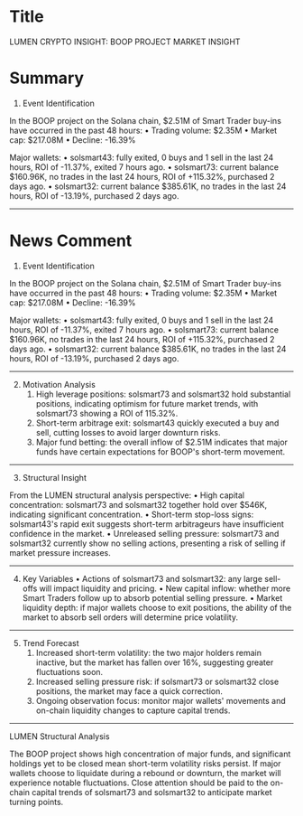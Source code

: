 # Title
LUMEN CRYPTO INSIGHT: BOOP PROJECT MARKET INSIGHT

# Summary
1. Event Identification

In the BOOP project on the Solana chain, $2.51M of Smart Trader buy-ins have occurred in the past 48 hours:
   • Trading volume: $2.35M
   • Market cap: $217.08M
   • Decline: -16.39%

Major wallets:
   • solsmart43: fully exited, 0 buys and 1 sell in the last 24 hours, ROI of -11.37%, exited 7 hours ago.
   • solsmart73: current balance $160.96K, no trades in the last 24 hours, ROI of +115.32%, purchased 2 days ago.
   • solsmart32: current balance $385.61K, no trades in the last 24 hours, ROI of -13.19%, purchased 2 days ago.

---

# News Comment
1. Event Identification

In the BOOP project on the Solana chain, $2.51M of Smart Trader buy-ins have occurred in the past 48 hours:
   • Trading volume: $2.35M
   • Market cap: $217.08M
   • Decline: -16.39%

Major wallets:
   • solsmart43: fully exited, 0 buys and 1 sell in the last 24 hours, ROI of -11.37%, exited 7 hours ago.
   • solsmart73: current balance $160.96K, no trades in the last 24 hours, ROI of +115.32%, purchased 2 days ago.
   • solsmart32: current balance $385.61K, no trades in the last 24 hours, ROI of -13.19%, purchased 2 days ago.

---

2. Motivation Analysis
   1. High leverage positions: solsmart73 and solsmart32 hold substantial positions, indicating optimism for future market trends, with solsmart73 showing a ROI of 115.32%.
   2. Short-term arbitrage exit: solsmart43 quickly executed a buy and sell, cutting losses to avoid larger downturn risks.
   3. Major fund betting: the overall inflow of $2.51M indicates that major funds have certain expectations for BOOP's short-term movement.

---

3. Structural Insight

From the LUMEN structural analysis perspective:
   • High capital concentration: solsmart73 and solsmart32 together hold over $546K, indicating significant concentration.
   • Short-term stop-loss signs: solsmart43's rapid exit suggests short-term arbitrageurs have insufficient confidence in the market.
   • Unreleased selling pressure: solsmart73 and solsmart32 currently show no selling actions, presenting a risk of selling if market pressure increases.

---

4. Key Variables
   • Actions of solsmart73 and solsmart32: any large sell-offs will impact liquidity and pricing.
   • New capital inflow: whether more Smart Traders follow up to absorb potential selling pressure.
   • Market liquidity depth: if major wallets choose to exit positions, the ability of the market to absorb sell orders will determine price volatility.

---

5. Trend Forecast
   1. Increased short-term volatility: the two major holders remain inactive, but the market has fallen over 16%, suggesting greater fluctuations soon.
   2. Increased selling pressure risk: if solsmart73 or solsmart32 close positions, the market may face a quick correction.
   3. Ongoing observation focus: monitor major wallets' movements and on-chain liquidity changes to capture capital trends.

---

LUMEN Structural Analysis

The BOOP project shows high concentration of major funds, and significant holdings yet to be closed mean short-term volatility risks persist. If major wallets choose to liquidate during a rebound or downturn, the market will experience notable fluctuations. Close attention should be paid to the on-chain capital trends of solsmart73 and solsmart32 to anticipate market turning points.
